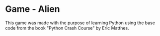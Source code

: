 # Game - Alien
This game was made with the purpose of learning Python using the base code from the book "Python Crash Course" by Eric Matthes. 
